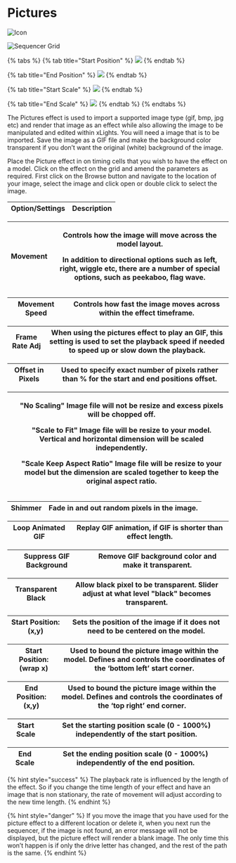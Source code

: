 # Pictures

![Icon](<../../.gitbook/assets/image (783).png>)

![Sequencer Grid](<../../.gitbook/assets/image (684).png>)

{% tabs %}
{% tab title="Start Position" %}
![](<../../.gitbook/assets/image (427).png>)
{% endtab %}

{% tab title="End Position" %}
![](<../../.gitbook/assets/image (322) (1).png>)
{% endtab %}

{% tab title="Start Scale" %}
![](<../../.gitbook/assets/image (777).png>)
{% endtab %}

{% tab title="End Scale" %}
![](<../../.gitbook/assets/image (167) (1).png>)
{% endtab %}
{% endtabs %}

The Pictures effect is used to import a supported image type (gif, bmp, jpg etc) and render that image as an effect while also allowing the image to be manipulated and edited within xLights. You will need a image that is to be imported. Save the image as a GIF file and make the background color transparent if you don’t want the original (white) background of the image.

Place the Picture effect in on timing cells that you wish to have the effect on a model. Click on the effect on the grid and amend the parameters as required. First click on the Browse button and navigate to the location of your image, select the image and click open or double click to select the image.

| Option/Settings | Description |
| --------------- | ----------- |

| **Movement** | <p>Controls how the image will move across the model layout.</p><p>In addition to directional options such as left, right, wiggle etc, there are a number of special options, such as peekaboo, flag wave.</p> |
| ------------ | -------------------------------------------------------------------------------------------------------------------------------------------------------------------------------------------------------------- |

| **Movement Speed** | Controls how fast the image moves across within the effect timeframe. |
| ------------------ | --------------------------------------------------------------------- |

| **Frame Rate Adj** | When using the pictures effect to play an GIF, this setting is used to set the playback speed if needed to speed up or slow down the playback. |
| ------------------ | ---------------------------------------------------------------------------------------------------------------------------------------------- |

| **Offset in Pixels** | Used to specify exact number of pixels rather than % for the start and end positions offset. |
| -------------------- | -------------------------------------------------------------------------------------------- |

|   | <p>"No Scaling" Image file will not be resize and excess pixels will be chopped off.</p><p>"Scale to Fit" Image file will be resize to your model. Vertical and horizontal dimension will be scaled independently.</p><p>"Scale Keep Aspect Ratio" Image file will be resize to your model but the dimension are scaled together to keep the original aspect ratio.</p> |
| - | ----------------------------------------------------------------------------------------------------------------------------------------------------------------------------------------------------------------------------------------------------------------------------------------------------------------------------------------------------------------------- |

| **Shimmer** | Fade in and out random pixels in the image. |
| ----------- | ------------------------------------------- |

| **Loop Animated GIF** | Replay GIF animation, if GIF is shorter than effect length. |
| --------------------- | ----------------------------------------------------------- |

| **Suppress GIF Background** | Remove GIF background color and make it transparent. |
| --------------------------- | ---------------------------------------------------- |

| **Transparent Black** | Allow black pixel to be transparent. Slider adjust at what level "black" becomes transparent. |
| --------------------- | --------------------------------------------------------------------------------------------- |

| **Start Position: (x,y)** | Sets the position of the image if it does not need to be centered on the model. |
| ------------------------- | ------------------------------------------------------------------------------- |

| **Start Position: (wrap x)** | Used to bound the picture image within the model. Defines and controls the coordinates of the ‘bottom left’ start corner. |
| ---------------------------- | ------------------------------------------------------------------------------------------------------------------------- |

| **End Position: (x,y)** | Used to bound the picture image within the model. Defines and controls the coordinates of the ‘top right’ end corner. |
| ----------------------- | --------------------------------------------------------------------------------------------------------------------- |

| **Start Scale** | Set the starting position scale (0 - 1000%) independently of the start position. |
| --------------- | -------------------------------------------------------------------------------- |

| **End Scale** | Set the ending position scale (0 - 1000%) independently of the end position. |
| ------------- | ---------------------------------------------------------------------------- |

{% hint style="success" %}
The playback rate is influenced by the length of the effect. So if you change the time length of your effect and have an image that is non stationary, the rate of movement will adjust according to the new time length.
{% endhint %}

{% hint style="danger" %}
If you move the image that you have used for the picture effect to a different location or delete it, when you next run the sequencer, if the image is not found, an error message will not be displayed, but the picture effect will render a blank image. The only time this won’t happen is if only the drive letter has changed, and the rest of the path is the same.
{% endhint %}
